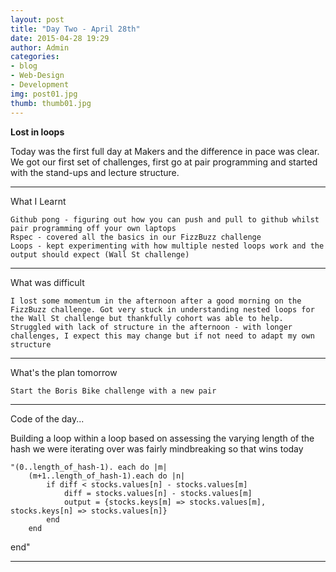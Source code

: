 ```yaml
---
layout: post
title: "Day Two - April 28th"
date: 2015-04-28 19:29
author: Admin
categories: 
- blog 
- Web-Design
- Development
img: post01.jpg
thumb: thumb01.jpg
---
```


<b>Lost in loops</b>

Today was the first full day at Makers and the difference in pace was clear.
We got our first set of challenges, first go at pair programming and started with the stand-ups and lecture structure.

<!--more-->

****

What I Learnt

	Github pong - figuring out how you can push and pull to github whilst pair programming off your own laptops
	Rspec - covered all the basics in our FizzBuzz challenge
	Loops - kept experimenting with how multiple nested loops work and the output should expect (Wall St challenge)

****

What was difficult

	I lost some momentum in the afternoon after a good morning on the FizzBuzz challenge. Got very stuck in understanding nested loops for the Wall St challenge but thankfully cohort was able to help.
	Struggled with lack of structure in the afternoon - with longer challenges, I expect this may change but if not need to adapt my own structure

****

What's the plan tomorrow

	Start the Boris Bike challenge with a new pair

****

Code of the day...

Building a loop within a loop based on assessing the varying length of the hash we were iterating over was fairly mindbreaking so that wins today

	"(0..length_of_hash-1). each do |m|
		(m+1..length_of_hash-1).each do |n|
			if diff < stocks.values[n] - stocks.values[m]
		 		diff = stocks.values[n] - stocks.values[m]
		 		output = {stocks.keys[m] => stocks.values[m], stocks.keys[n] => stocks.values[n]}
		 	end
		end
   end"

****



[hampden]: https://github.com/jekyll/jekyll
